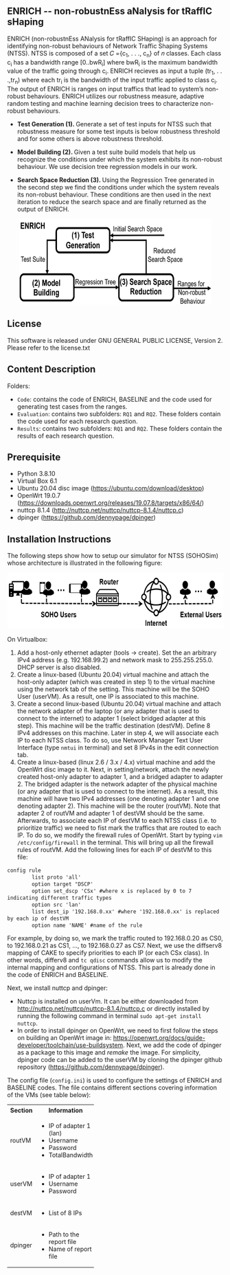 ENRICH -- non-robustnEss aNalysis for tRaffIC sHaping
------------------------------------------------------------------------
ENRICH (non-robustnEss ANalysis for tRaffIC SHaping) is an approach for identifying non-robust behaviours of Network Traffic Shaping Systems (NTSS). NTSS is composed of a set 𝐶 ={c<sub>1</sub>, . . ., c<sub>n</sub>} of 𝑛 classes. Each class c<sub>i</sub> has a bandwidth range [0..bwR<sub>i</sub>] where bwR<sub>i</sub> is the maximum bandwidth value of the traffic going through c<sub>i</sub>. ENRICH recieves as input a tuple (tr<sub>1</sub>, . . .,tr<sub>n</sub>) where each tr<sub>i</sub> is the bandwidth of the input traffic applied to class c<sub>i</sub>. The output of ENRICH is ranges on input traffics that lead to system’s non-robust behaviours.  ENRICH utilizes our robustness measure, adaptive random testing and machine learning decision trees to characterize non-robust behaviours.

* <p> <b> Test Generation (1). </b> Generate a set of test inputs for NTSS such that robustness measure for some test inputs is below robustness threshold and for some others is above robustness threshold. </p>
* <p> <b> Model Building (2). </b> Given a test suite build models that help us recognize the conditions under which the system exhibits its non-robust behaviour. We use decision tree regression models in our work. </p>
* <p> <b> Search Space Reduction (3). </b> Using the Regression Tree generated in the second step we find the conditions under which the system reveals its non-robust behaviour. These conditions are then used in the next iteration to reduce the search space and are finally returned as the output of ENRICH. </p>


<p align="center">
  <img src="https://github.com/baharin/ENRICH/blob/main/ENRICH-figure.PNG" width="450" height="200" class="centerImage" />
</p>

License 
--------------------------------------------
This software is released under GNU GENERAL PUBLIC LICENSE, Version 2. Please refer to the license.txt

Content Description
----------------------------------------------
Folders:
* ```Code```: contains the code of ENRICH, BASELINE and the code used for generating test cases from the ranges.
* ```Evaluation```: contains two subfolders: ```RQ1``` and ```RQ2```. These folders contain the code used for each research question.
* ```Results```: contains two subfolders: ```RQ1``` and ```RQ2```. These folders contain the results of each research question.

Prerequisite
---------------------------------------------
* Python 3.8.10
* Virtual Box 6.1
* Ubuntu 20.04 disc image (https://ubuntu.com/download/desktop)
* OpenWrt 19.0.7 (https://downloads.openwrt.org/releases/19.07.8/targets/x86/64/)
* nuttcp 8.1.4 (http://nuttcp.net/nuttcp/nuttcp-8.1.4/nuttcp.c)
* dpinger (https://github.com/dennypage/dpinger)

Installation Instructions
--------------------------------------------
The following steps show how to setup our simulator for NTSS (SOHOSim) whose architecture is illustrated in the following figure:

<p align="center">
  <img src="https://github.com/baharin/ENRICH/blob/main/architectureforgithub.PNG" width="600" height="130" class="centerImage" />
</p>
On Virtualbox:

1. Add a host-only ethernet adapter (tools -> create). Set the an arbitrary IPv4 address (e.g. 192.168.99.2) and network mask to 255.255.255.0. DHCP server is also disabled.
2. Create a linux-based (Ubuntu 20.04) virtual machine and attach the host-only adapter (which was created in step 1) to the virtual machine using the network tab of the setting. This machine will be the SOHO User (userVM). As a result, one IP is associated to this machine.
3. Create a second linux-based (Ubuntu 20.04) virtual machine and attach the network adapter of the laptop (or any adapter that is used to connect to the internet) to adapter 1 (select bridged adapter at this step). This machine will be the traffic destination (destVM). Define 8 IPv4 addresses on this machine. Later in step 4, we will associate each IP to each NTSS class. To do so, use Network Manager Text User Interface (type ```nmtui``` in terminal) and set 8 IPv4s in the edit connection tab.
4. Create a linux-based (linux 2.6 / 3.x / 4.x) virtual machine and add the OpenWrt disc image to it. Next, in setting/network, attach the newly created host-only adapter to adapter 1, and a bridged adapter to adapter 2. The bridged adapter is the network adapter of the physical machine (or any adapter that is used to connect to the internet). As a result, this machine will have two IPv4 addresses (one denoting adapter 1 and one denoting adapter 2). This machine will be the router (routVM). Note that adapter 2 of routVM and adapter 1 of destVM should be the same. Afterwards, to associate each IP of destVM to each NTSS class (i.e. to prioritize traffic) we need to fist mark the traffics that are routed to each IP. To do so, we modify the firewall rules of OpenWrt. Start by typing ```vim /etc/config/firewall``` in the terminal. This will bring up all the firewall rules of routVM. Add the following lines for each IP of destVM to this file:

``` 
config rule
        list proto 'all'
        option target "DSCP'
        option set_dscp 'CSx' #where x is replaced by 0 to 7 indicating different traffic types
        option src 'lan'
        list dest_ip '192.168.0.xx' #where '192.168.0.xx' is replaced by each ip of destVM
        option name 'NAME' #name of the rule
```
For example, by doing so, we mark the traffic routed to 192.168.0.20 as CS0, to 192.168.0.21 as CS1, ..., to 192.168.0.27 as CS7. Next, we use the diffserv8 mapping of CAKE to specify priorities to each IP (or each CSx class). In other words, differv8 and ``` tc qdisc ``` commands allow us to modify the internal mapping and configurations of NTSS. This part is already done in the code of ENRICH and BASELINE.

Next, we install nuttcp and dpinger:
* Nuttcp is installed on userVm. It can be either downloaded from http://nuttcp.net/nuttcp/nuttcp-8.1.4/nuttcp.c or directly installed by running the following command in terminal ```sudo apt-get install nuttcp```.
* In order to install dpinger on OpenWrt, we need to first follow the steps on building an OpenWrt image in: https://openwrt.org/docs/guide-developer/toolchain/use-buildsystem. Next, we add the code of dpinger as a package to this image and *remake* the image. For simplicity, dpinger code can be added to the userVM by cloning the dpinger github repository (https://github.com/dennypage/dpinger). 

The config file (```config.ini```) is used to configure the settings of ENRICH and BASELINE codes. The file contains different sections covering information of the VMs (see table below):

<table style="width:40%" class = "center">
  <tr>
    <th>Section</th>
    <th>Information</th>
  </tr>
  <tr>
    <td>routVM</td>
    <td> 
    	<ul>
  			<li>IP of adapter 1 (lan)</li>
  			<li>Username</li>
			<li>Password</li>
  			<li>TotalBandwidth</li>
		</ul>  
    </td>
  </tr>
  <tr>
    <td>userVM</td>
    <td>
      <ul>
        <li>IP of adapter 1</li>
        <li>Username</li>
        <li>Password</li>
      </ul> 
    </td>
  </tr>
    <tr>
    <td>destVM</td>
    <td>
      <ul>
        <li>List of 8 IPs</li>
      </ul> 
    </td>
  </tr>
  <tr>
    <td>dpinger</td>
    <td>
      <ul>
        <li>Path to the report file</li>
        <li>Name of report file</li>
      </ul> 
    </td>
  </tr>
  
</table>
